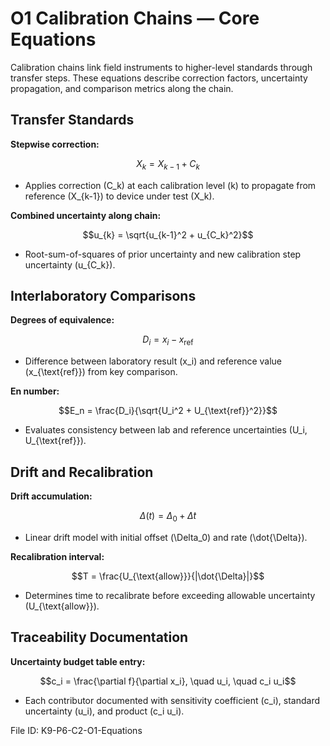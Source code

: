 # O1 Calibration Chains — Core Equations

Calibration chains link field instruments to higher-level standards through transfer steps. These equations describe correction factors, uncertainty propagation, and comparison metrics along the chain.

## Transfer Standards
**Stepwise correction:**

$$X_{k} = X_{k-1} + C_{k}$$

- Applies correction \(C_k\) at each calibration level \(k\) to propagate from reference \(X_{k-1}\) to device under test \(X_k\).

**Combined uncertainty along chain:**

$$u_{k} = \sqrt{u_{k-1}^2 + u_{C_k}^2}$$

- Root-sum-of-squares of prior uncertainty and new calibration step uncertainty \(u_{C_k}\).

## Interlaboratory Comparisons
**Degrees of equivalence:**

$$D_i = x_i - x_{\text{ref}}$$

- Difference between laboratory result \(x_i\) and reference value \(x_{\text{ref}}\) from key comparison.

**En number:**

$$E_n = \frac{D_i}{\sqrt{U_i^2 + U_{\text{ref}}^2}}$$

- Evaluates consistency between lab and reference uncertainties \(U_i, U_{\text{ref}}\).

## Drift and Recalibration
**Drift accumulation:**

$$\Delta(t) = \Delta_0 + \dot{\Delta} t$$

- Linear drift model with initial offset \(\Delta_0\) and rate \(\dot{\Delta}\).

**Recalibration interval:**

$$T = \frac{U_{\text{allow}}}{|\dot{\Delta}|}$$

- Determines time to recalibrate before exceeding allowable uncertainty \(U_{\text{allow}}\).

## Traceability Documentation
**Uncertainty budget table entry:**

$$c_i = \frac{\partial f}{\partial x_i}, \quad u_i, \quad c_i u_i$$

- Each contributor documented with sensitivity coefficient \(c_i\), standard uncertainty \(u_i\), and product \(c_i u_i\).

File ID: K9-P6-C2-O1-Equations
